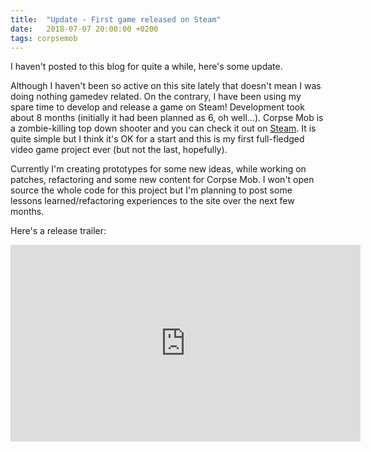 ```yaml
---
title:  "Update - First game released on Steam"
date:   2018-07-07 20:00:00 +0200
tags: corpsemob
---
```

I haven't posted to this blog for quite a while, here's some update.
<!--more-->

Although I haven't been so active on this site lately that doesn't mean I was doing nothing gamedev related. On the contrary, I have been using my spare time to develop and release a game on Steam! Development took about 8 months (initially it had been planned as 6, oh well...). Corpse Mob is a zombie-killing top down shooter and you can check it out on [Steam](https://store.steampowered.com/app/828460/Corpse_Mob/). It is quite simple but I think it's OK for a start and this is my first full-fledged video game project ever (but not the last, hopefully).

Currently I'm creating prototypes for some new ideas, while working on patches, refactoring and some new content for Corpse Mob. I won't open source the whole code for this project but I'm planning to post some lessons learned/refactoring experiences to the site over the next few months.

Here's a release trailer:
<iframe width="560" height="315" src="https://www.youtube.com/embed/422ky0VJik4" frameborder="0" allow="autoplay; encrypted-media" allowfullscreen></iframe>